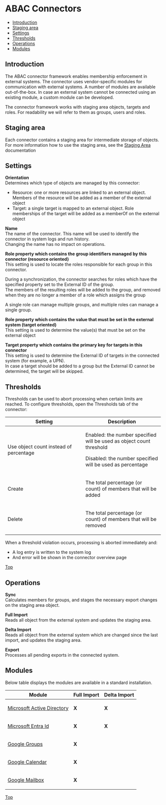 # <span id="index"></span>ABAC Connectors

-   [Introduction](#Introductie)
-   [Staging area](#StagingArea)
-   [Settings](#generalsettings)
-   [Thresholds](#thresholds)
-   [Operations](#operations)
-   [Modules](#modules)


## <span id="Introductie"></span>Introduction

The ABAC connector framework enables membership enforcement in external
systems. The connector uses vendor-specific modules for communication
with external systems. A number of modules are available out-of-the-box.
In case an external system cannot be connected using an existing module,
a custom module can be developed.

The connector framework works with staging area objects, targets and
roles. For readability we will refer to them as groups, users and roles.

## <span id="StagingArea"></span>Staging area

Each connector contains a staging area for intermediate storage of
objects.  
For more information how to use the staging area, see the
<a href="javascript:void(0)" class="help-trigger"
data-helpkey="SysPage_AbacStagingArea">Staging Area</a> documentation

## <span id="GeneralSettings"></span>Settings

**Orientation**  
Determines which type of objects are managed by this connector:

-   Resource: one or more resources are linked to an external object.
    Members of the resource will be added as a member of the external
    object
-   Target: a single target is mapped to an external object. Role
    memberships of the target will be added as a memberOf on the
    external object

**Name**  
The name of the connector. This name will be used to identify the
connector in system logs and run history.  
Changing the name has no impact on operations.

**Role property which contains the group identifiers managed by this
connector (resource oriented)**  
This setting is used to locate the roles responsible for each group in
this connector.

During a synchronization, the connector searches for roles which have
the specified property set to the External ID of the group.  
The members of the resulting roles will be added to the group, and
removed when they are no longer a member of a role which assigns the
group

A single role can manage multiple groups, and multiple roles can manage
a single group.

**Role property which contains the value that must be set in the
external system (target oriented)**  
This setting is used to determine the value(s) that must be set on the
external object

**Target property which contains the primary key for targets in this
connector**  
This setting is used to determine the External ID of targets in the
connected system (for example, a UPN).  
In case a target should be added to a group but the External ID cannot
be determined, the target will be skipped.

## <span id="Thresholds"></span>Thresholds

Thresholds can be used to abort processing when certain limits are
reached. To configure thresholds, open the Thresholds tab of the
connector:

<table class="table table-bordered">
<colgroup>
<col style="width: 50%" />
<col style="width: 50%" />
</colgroup>
<thead class="thead-light">
<tr class="header">
<th>Setting</th>
<th>Description</th>
</tr>
</thead>
<tbody>
<tr class="odd">
<td><p>Use object count instead of percentage</p></td>
<td><p>Enabled: the number specified will be used as object count
threshold</p>
<p>Disabled: the number specified will be used as percentage</p></td>
</tr>
<tr class="even">
<td><p>Create</p></td>
<td><p>The total percentage (or count) of members that will be
added</p></td>
</tr>
<tr class="odd">
<td><p>Delete</p></td>
<td><p>The total percentage (or count) of members that will be
removed</p></td>
</tr>
</tbody>
</table>

When a threshold violation occurs, processing is aborted immediately
and:

-   A log entry is written to the system log
-   And error will be shown in the connector overview page

[Top](#index)

## <span id="Operations"></span>Operations

**Sync**  
Calculates members for groups, and stages the necessary export changes
on the staging area object.

**Full Import**  
Reads all object from the external system and updates the staging area.

**Delta Import**  
Reads all object from the external system which are changed since the
last import, and updates the staging area.

**Export**  
Processes all pending exports in the connected system.

## <span id="Modules"></span>Modules

Below table displays the modules are available in a standard
installation.

<table class="table table-bordered">
<thead class="thead-light">
<tr class="header">
<th>Module</th>
<th class="text-center">Full Import</th>
<th class="text-center">Delta Import</th>
</tr>
</thead>
<tbody>
<tr class="odd">
<td><a href="javascript:void(0)" class="help-trigger"
data-helpkey="AbacConnector_ActiveDirectory">Microsoft Active
Directory</a></td>
<td><p><strong>X</strong></p></td>
<td><p><strong>X</strong></p></td>
</tr>
<tr class="even">
<td><a href="javascript:void(0)" class="help-trigger"
data-helpkey="AbacConnector_MicrosoftEntraId">Microsoft Entra
Id</a></td>
<td><p><strong>X</strong></p></td>
<td><p><strong>X</strong></p></td>
</tr>
<tr class="odd">
<td><a href="javascript:void(0)" class="help-trigger"
data-helpkey="AbacConnector_GoogleGroup">Google Groups</a></td>
<td><p><strong>X</strong></p></td>
<td><p><strong></strong></p></td>
</tr>
<tr class="even">
<td><a href="javascript:void(0)" class="help-trigger"
data-helpkey="AbacConnector_GoogleCalendar">Google Calendar</a></td>
<td><p><strong>X</strong></p></td>
<td><p><strong></strong></p></td>
</tr>
<tr class="odd">
<td><a href="javascript:void(0)" class="help-trigger"
data-helpkey="AbacConnector_GoogleMailbox">Google Mailbox</a></td>
<td><p><strong>X</strong></p></td>
<td><p><strong></strong></p></td>
</tr>
</tbody>
</table>

  

[Top](#index)
